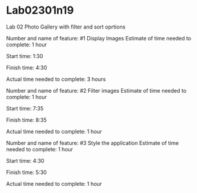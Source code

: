 # Lab02301n19
Lab 02 Photo Gallery with filter and sort oprtions

Number and name of feature: #1 Display Images
Estimate of time needed to complete: 1 hour

Start time: 1:30

Finish time: 4:30

Actual time needed to complete: 3 hours

Number and name of feature: #2 Filter images
Estimate of time needed to complete: 1 hour

Start time: 7:35

Finish time: 8:35

Actual time needed to complete: 1 hour

Number and name of feature: #3 Style the application
Estimate of time needed to complete: 1 hour

Start time: 4:30

Finish time: 5:30

Actual time needed to complete: 1 hour